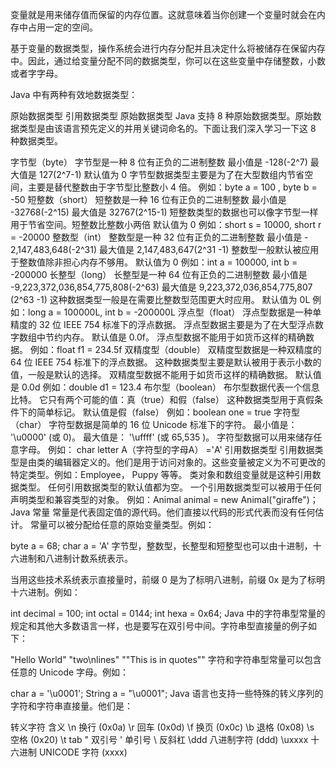变量就是用来储存值而保留的内存位置。这就意味着当你创建一个变量时就会在内存中占用一定的空间。

基于变量的数据类型，操作系统会进行内存分配并且决定什么将被储存在保留内存中。因此，通过给变量分配不同的数据类型，你可以在这些变量中存储整数，小数或者字字母。

Java 中有两种有效地数据类型：

原始数据类型
引用数据类型
原始数据类型
Java 支持 8 种原始数据类型。原始数据类型是由该语言预先定义的并用关键词命名的。下面让我们深入学习一下这 8 种数据类型。

字节型（byte）
字节型是一种 8 位有正负的二进制整数
最小值是 -128(-2^7)
最大值是 127(2^7-1)
默认值为 0
字节型数据类型主要是为了在大型数组内节省空间，主要是替代整数由于字节型比整数小 4 倍。
例如：byte a = 100 , byte b = -50
短整数（short）
短整数是一种 16 位有正负的二进制整数
最小值是 -32768(-2^15)
最大值是 32767(2^15-1)
短整数类型的数据也可以像字节型一样用于节省空间。短整数比整数小两倍
默认值为 0
例如：short s = 10000, short r = -20000
整数型（int）
整数型是一种 32 位有正负的二进制整数
最小值是 - 2,147,483,648(-2^31)
最大值是 2,147,483,647(2^31 -1)
整数型一般默认被应用于整数值除非担心内存不够用。
默认值为 0
例如：int a = 100000, int b = -200000
长整型（long）
长整型是一种 64 位有正负的二进制整数
最小值是 -9,223,372,036,854,775,808(-2^63)
最大值是 9,223,372,036,854,775,807 (2^63 -1)
这种数据类型一般是在需要比整数型范围更大时应用。
默认值为 0L
例如：long a = 100000L, int b = -200000L
浮点型（float）
浮点型数据是一种单精度的 32 位 IEEE 754 标准下的浮点数据。
浮点型数据主要是为了在大型浮点数字数组中节约内存。
默认值是 0.0f。
浮点型数据不能用于如货币这样的精确数据。
例如：float f1 = 234.5f
双精度型（double）
双精度型数据是一种双精度的 64 位 IEEE 754 标准下的浮点数据。
这种数据类型主要是默认被用于表示小数的值，一般是默认的选择。
双精度型数据不能用于如货币这样的精确数据。
默认值是 0.0d
例如：double d1 = 123.4
布尔型（boolean）
布尔型数据代表一个信息比特。
它只有两个可能的值：真（true）和假（false）
这种数据类型用于真假条件下的简单标记。
默认值是假（false）
例如：boolean one = true
字符型（char）
字符型数据是简单的 16 位 Unicode 标准下的字符。
最小值是： '\u0000' (或 0)。
最大值是： '\uffff' (或 65,535 )。
字符型数据可以用来储存任意字母。
例如： char letter A（字符型的字母A） ='A'
引用数据类型
引用数据类型是由类的编辑器定义的。他们是用于访问对象的。这些变量被定义为不可更改的特定类型。例如：Employee， Puppy 等等。
类对象和数组变量就是这种引用数据类型。
任何引用数据类型的默认值都为空。
一个引用数据类型可以被用于任何声明类型和兼容类型的对象。
例如：Animal animal = new Animal("giraffe")；
Java 常量
常量是代表固定值的源代码。他们直接以代码的形式代表而没有任何估计。
常量可以被分配给任意的原始变量类型。例如：

byte a = 68;
char a = 'A'
字节型，整数型，长整型和短整型也可以由十进制，十六进制和八进制计数系统表示。

当用这些技术系统表示直接量时，前缀 0 是为了标明八进制，前缀 0x 是为了标明十六进制。例如：

int decimal = 100;
int octal = 0144;
int hexa = 0x64;
Java 中的字符串型常量的规定和其他大多数语言一样，也是要写在双引号中间。字符串型直接量的例子如下：

"Hello World"
"two\nlines"
"\"This is in quotes\""
字符和字符串型常量可以包含任意的 Unicode 字母。例如：

char a = '\u0001';
String a = "\u0001";
Java 语言也支持一些特殊的转义序列的字符和字符串直接量。他们是：

转义字符	含义
\n	换行 (0x0a)
\r	回车 (0x0d)
\f	换页 (0x0c)
\b	退格 (0x08)
\s	空格 (0x20)
\t	tab
\"	双引号
\'	单引号
\	反斜杠
\ddd	八进制字符 (ddd)
\uxxxx	十六进制 UNICODE 字符 (xxxx)